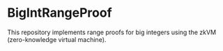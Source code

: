 # BigIntRangeProof
This repository implements range proofs for big integers using the zkVM (zero-knowledge virtual machine).
